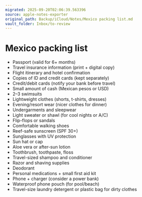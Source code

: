 ```yaml
---
migrated: 2025-09-20T02:06:39.563396
source: apple-notes-exporter
original_path: Backup/iCloud/Notes/Mexico packing list.md
vault_folder: Inbox/to-review
---
```

# Mexico packing list 

* Passport (valid for 6+ months)
* Travel insurance information (print + digital copy)
* Flight itinerary and hotel confirmation
* Copies of ID and credit cards (kept separately)
* Credit/debit cards (notify your bank before travel)
* Small amount of cash (Mexican pesos or USD)
* 2–3 swimsuits
* Lightweight clothes (shorts, t-shirts, dresses)
* Evening/resort wear (nicer clothes for dinner)
* Undergarments and sleepwear
* Light sweater or shawl (for cool nights or A/C)
* Flip-flops or sandals
* Comfortable walking shoes
* Reef-safe sunscreen (SPF 30+)
* Sunglasses with UV protection
* Sun hat or cap
* Aloe vera or after-sun lotion
* Toothbrush, toothpaste, floss
* Travel-sized shampoo and conditioner
* Razor and shaving supplies
* Deodorant
* Personal medications + small first aid kit
* Phone + charger (consider a power bank)
* Waterproof phone pouch (for pool/beach)
* Travel-size laundry detergent or plastic bag for dirty clothes


